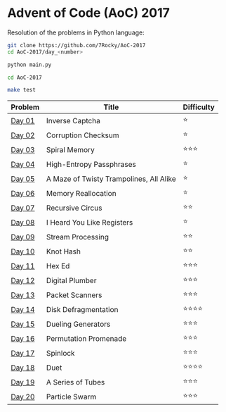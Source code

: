 # Advent of Code (AoC) 2017

Resolution of the problems in Python language:

```bash
git clone https://github.com/7Rocky/AoC-2017
cd AoC-2017/day_<number>

python main.py
```

```bash
cd AoC-2017

make test
```

| Problem          | Title                                   | Difficulty                     |
| ---------------- | --------------------------------------- | ------------------------------ |
| [Day 01](day_01) | Inverse Captcha                         | :star:                         |
| [Day 02](day_02) | Corruption Checksum                     | :star:                         |
| [Day 03](day_03) | Spiral Memory                           | :star::star::star:             |
| [Day 04](day_04) | High-Entropy Passphrases                | :star:                         |
| [Day 05](day_05) | A Maze of Twisty Trampolines, All Alike | :star:                         |
| [Day 06](day_06) | Memory Reallocation                     | :star:                         |
| [Day 07](day_07) | Recursive Circus                        | :star::star:                   |
| [Day 08](day_08) | I Heard You Like Registers              | :star:                         |
| [Day 09](day_09) | Stream Processing                       | :star::star:                   |
| [Day 10](day_10) | Knot Hash                               | :star::star:                   |
| [Day 11](day_11) | Hex Ed                                  | :star::star::star:             |
| [Day 12](day_12) | Digital Plumber                         | :star::star::star:             |
| [Day 13](day_13) | Packet Scanners                         | :star::star::star:             |
| [Day 14](day_14) | Disk Defragmentation                    | :star::star::star::star:       |
| [Day 15](day_15) | Dueling Generators                      | :star::star::star:             |
| [Day 16](day_16) | Permutation Promenade                   | :star::star::star:             |
| [Day 17](day_17) | Spinlock                                | :star::star::star:             |
| [Day 18](day_18) | Duet                                    | :star::star::star::star:       |
| [Day 19](day_19) | A Series of Tubes                       | :star::star::star:             |
| [Day 20](day_20) | Particle Swarm                          | :star::star::star:             |
